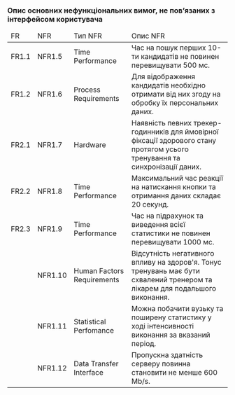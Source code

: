 ### Опис  основних  нефункціональних  вимог,  не пов’язаних з інтерфейсом користувача 

<table>
    <thead>
        <tr>
            <td>FR</td>
            <td>NFR</td>
            <td>Тип NFR</td>
            <td>Опис NFR</td>
        </tr>
    </thead>
    <tbody>
        <tr>
            <td>FR1.1</td>
            <td>NFR1.5</td>
            <td>Time Performance</td>
            <td>Час на пошук перших 10-ти кандидатів не повинен перевищувати 500 мс.</td>
        </tr>
        <tr>
            <td>FR1.2</td>
            <td>NFR1.6</td>
            <td>Process Requirements</td>
            <td>Для відображення кандидатів необхідно отримати від них згоду на обробку їх персональних даних.</td>
        </tr>
        <tr>
            <td>FR2.1</td>
            <td>NFR1.7</td>
            <td>Hardware</td>
            <td>Наявність певних трекер-годинників для ймовірної фіксації здорового стану протягом усього тренування та синхронізації даних.</td>
        </tr>
        <tr>
            <td>FR2.2</td>
            <td>NFR1.8</td>
            <td>Time Performance</td>
            <td>Максимальний час реакції на натискання кнопки та отримання даних складає 20 секунд.</td>
        </tr>
        <tr>
            <td>FR2.3</td>
            <td>NFR1.9</td>
            <td>Time Performance</td>
            <td>Час на підрахунок та виведення всієї статистики не повинен перевищувати 1000 мс.</td>
        </tr>
            <tr>
            <td></td>
            <td>NFR1.10</td>
            <td>Human Factors Requirements</td>
            <td>Відсутність негативного впливу на здоров'я. Тонус тренувань має бути схвалений тренером та лікарем для подальшого виконання.</td>
        </tr>
        </tr>
            <tr>
            <td></td>
            <td>NFR1.11</td>
            <td>Statistical Perfomance</td>
            <td>Можна побачити вузьку та поширену статистику у ході інтенсивності виконання за вказаний період.</td>
        </tr>
         <tr>
            <td></td>
            <td>NFR1.12</td>
            <td>Data Transfer Interface</td>
            <td>Пропускна здатність серверу повинна становити не менше 600 Mb/s.</td>
        </tr>
    </tbody>
</table>
